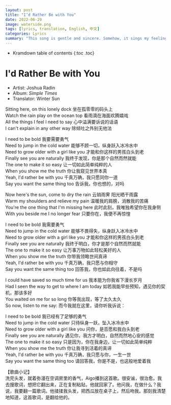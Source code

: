 ```yaml
---
layout: post
title: "I’d Rather Be with You"
date: 2022-06-29
image: waterside.png
tags: [lyrics, translation, English, 中文]
categories: Lyrics
summary: "This song is gentle and sincere. Somehow, it sings my feelings for him."
---
```


* Kramdown table of contents
{:toc .toc}

# I'd Rather Be with You
* Artist: Joshua Radin
* Album: _Simple Times_
* Translator: Winter Sun


Sitting here, on this lonely dock	坐在孤零零的码头上    
Watch the rain play on the ocean top	看雨滴在海面欢腾嬉戏    
All the things I feel I need to say	心中溢满要诉说的话语    
I can't explain in any other way	除倾吐之外别无他法    

I need to be bold	我要需要勇气    
Need to jump in the cold water	能够不顾一切，纵身跃入冰冷水中    
Need to grow older with a girl like you	才能和你这样的男孩白头到老    
Finally see you are naturally	我终于发现，你是那个自然而然就能    
The one to make it so easy	让一切如此简单纯粹的人    
When you show me the truth	你让我窥见世界本真    
Yeah, I'd rather be with you	千真万确，我只愿同你一道    
Say you want the same thing too	告诉我，你也想的，对吗    

Now here's the sun, come to dry the rain	云销雨霁 阳光晒干雨露    
Warm my shoulders and relieve my pain	温暖我的肩膀，消散我的苦痛    
You're the one thing that I'm missing here	此时此刻，我唯独希望你在我身侧    
With you beside me I no longer fear	只要你在，我便不再惊惶    

I need to be bold	我需要勇气    
Need to jump in the cold water	能够不畏得失，纵身跃入冰冷水中    
Need to grow older with a girl like you	才能和你这样的男孩白头到老    
Finally see you are naturally	我终于明白，你才是那个自然而然就能    
The one to make it so easy	让万事万物如此轻松美好的人    
When you show me the truth	你带我领略世间真谛    
Yeah, I'd rather be with you	千真万确，我只愿与你相守    
Say you want the same thing too	回答我，你也如此向往着，不是吗    

I could have saved so much time for us	我本能为你我省下漫长岁月    
Had I seen the way to get to where I am today	如若我能早些预知，遇见你的契机，那该多好    
You waited on me for so long	你等我出现，等了太久太久    
So now, listen to me say:	而今我就在这里，请你听我诉说：    

I need to be bold	我已经有了足够的勇气    
Need to jump in the cold water	只待纵身一跃，坠入冰冷水中    
Need to grow older with a girl like you	问你，是否愿和我白头到老    
Finally see you are naturally	遇见你，我方才明白，自然而然地心安的感觉    
The one to make it so easy	只是因为，你在我身边，让一切如此简单纯粹    
When you show me the truth	你让我寻到活着的真谛    
Yeah, I'd rather be with you	千真万确，我只愿与你，一生一世    
Say you want the same thing too	请回答我，你是不是，也这般地爱着我    

【歌曲小记】    
洗完头发，就着弥漫在空调房里的香气，Aigo播到这首歌。很安谧，很治愈。我去搜歌词，想把它翻出来，正在复制粘贴，他就回家了。他问我，在做什么？我说，我要翻一篇歌词。他揉揉我头发，把西瓜放在桌子上，然后吻我。那刻我清楚地知道，这首歌词，是翻给他的。